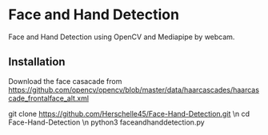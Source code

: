 # Face and Hand Detection
Face and Hand Detection using OpenCV and Mediapipe by webcam. 

## Installation 

Download the face casacade from https://github.com/opencv/opencv/blob/master/data/haarcascades/haarcascade_frontalface_alt.xml

git clone https://github.com/Herschelle45/Face-Hand-Detection.git \n
cd Face-Hand-Detection \n 
python3 faceandhanddetection.py
